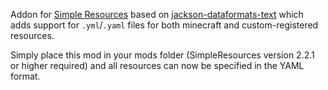 Addon for [Simple Resources](https://github.com/Yorick-06/SimpleResources) based on
[jackson-dataformats-text](https://github.com/FasterXML/jackson-dataformats-text) which adds support for ```.yml```/```.yaml``` files
for both minecraft and custom-registered resources.

Simply place this mod in your mods folder (SimpleResources version 2.2.1 or higher required) and all resources can now
be specified in the YAML format.